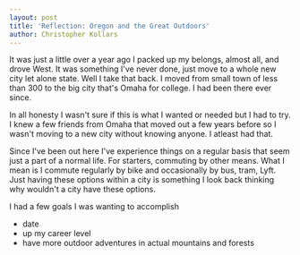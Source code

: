 ```yaml
---
layout: post
title: 'Reflection: Oregon and the Great Outdoors'
author: Christopher Kollars
---
```


It was just a little over a year ago I packed up my belongs, almost all, and drove West. It was something I've never done, just move to a whole new city let alone state. Well I take that back. I moved from small town of less than 300 to the big city that's Omaha for college. I had been there ever since.

In all honesty I wasn't sure if this is what I wanted or needed but I had to try. I knew a few friends from Omaha that moved out a few years before so I wasn't moving to a new city without knowing anyone. I atleast had that. 

Since I've been out here I've experience things on a regular basis that seem just a part of a normal life. For starters, commuting by other means. What I mean is I commute regularly by bike and occasionally by bus, tram, Lyft. Just having these options within a city is something I look back thinking why wouldn't a city have these options.

I had a few goals I was wanting to accomplish

* date
* up my career level
* have more outdoor adventures in actual mountains and forests 
